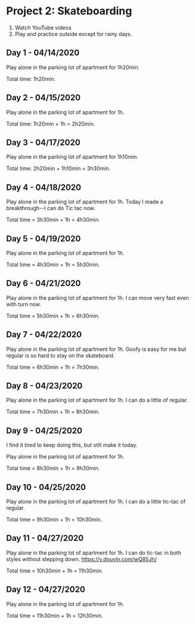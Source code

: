# Project 2: Skateboarding

1. Watch YouTube videos
2. Play and practice outside except for rainy days.

## Day 1 - 04/14/2020

Play alone in the parking lot of apartment for 1h20min.

Total time: 1h20min.

## Day 2 - 04/15/2020

Play alone in the parking lot of apartment for 1h.

Total time: 1h20min + 1h = 2h20min.

## Day 3 - 04/17/2020

Play alone in the parking lot of apartment for 1h10min.

Total time: 2h20min + 1h10min = 3h30min.

## Day 4 - 04/18/2020

Play alone in the parking lot of apartment for 1h. Today I made a breakthrough--I can do Tic tac now.

Total time = 3h30min + 1h = 4h30min. 

## Day 5 - 04/19/2020

Play alone in the parking lot of apartment for 1h.

Total time = 4h30min + 1h = 5h30min. 

## Day 6 - 04/21/2020

Play alone in the parking lot of apartment for 1h. I can move very fast even with turn now.

Total time = 5h30min + 1h = 6h30min. 

## Day 7 - 04/22/2020

Play alone in the parking lot of apartment for 1h. Goofy is easy for me but regular is so hard to stay on the skateboard.

Total time = 6h30min + 1h = 7h30min. 

## Day 8 - 04/23/2020

Play alone in the parking lot of apartment for 1h. I can do a little of regular.

Total time = 7h30min + 1h = 8h30min. 

## Day 9 - 04/25/2020

I find it tired to keep doing this, but still make it today.

Play alone in the parking lot of apartment for 1h. 

Total time = 8h30min + 1h = 9h30min. 

## Day 10 - 04/25/2020

Play alone in the parking lot of apartment for 1h. I can do a little tic-tac of regular.

Total time = 9h30min + 1h = 10h30min. 

## Day 11 - 04/27/2020

Play alone in the parking lot of apartment for 1h. I can do tic-tac in both styles without stepping down. https://v.douyin.com/wQ85Jh/

Total time = 10h30min + 1h = 11h30min. 

## Day 12 - 04/27/2020

Play alone in the parking lot of apartment for 1h.

Total time = 11h30min + 1h = 12h30min. 